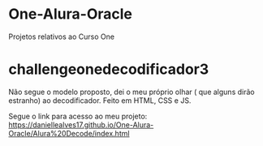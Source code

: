 # One-Alura-Oracle

Projetos relativos ao Curso One

# challengeonedecodificador3

Não segue o modelo proposto, dei o meu próprio olhar ( que alguns dirão estranho) ao decodificador.
Feito em  HTML, CSS e JS.

Segue o link para acesso ao meu projeto:
https://daniellealves17.github.io/One-Alura-Oracle/Alura%20Decode/index.html

